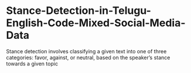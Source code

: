 # Stance-Detection-in-Telugu-English-Code-Mixed-Social-Media-Data
Stance detection involves
classifying a given text into one of three categories: favor,
against, or neutral, based on the speaker’s stance towards a
given topic
